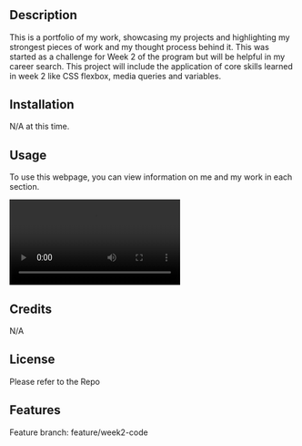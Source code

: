 # <Your-Project-Title>

## Description

This is a portfolio of my work, showcasing my projects and highlighting my strongest pieces of work and my thought process behind it.
This was started as a challenge for Week 2 of the program but will be helpful in my career search. This project will include the application of core skills learned in week 2 like CSS flexbox, media queries and variables. 


## Installation

N/A at this time.

## Usage

To use this  webpage, you can view information on me and my work in each section. 


![alt text](assets/images/Screen%20Recording%202022-09-12%20at%2011.54.55%20PM.mov)

## Credits

N/A

## License

Please refer to the Repo


## Features

Feature branch: 
feature/week2-code


